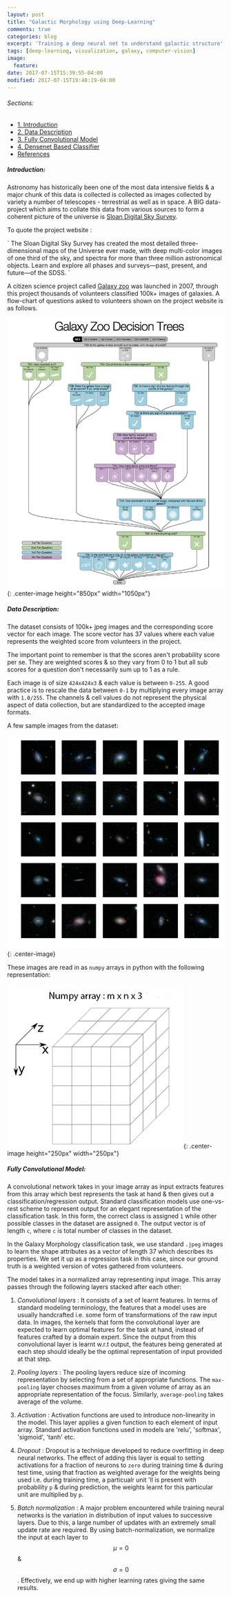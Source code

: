```yaml
---
layout: post
title: "Galactic Morphology using Deep-Learning"
comments: true
categories: blog
excerpt: 'Training a deep neural net to understand galactic structure'
tags: [deep-learning, visualization, galaxy, computer-vision]
image:
  feature:
date: 2017-07-15T15:39:55-04:00
modified: 2017-07-15T19:48:19-04:00
---
```

###### Sections:
* [1. Introduction](#introduction)
* [2. Data Description](#data-description)
* [3. Fully Convolutional Model](#fully-convolutional-model)
* [4. Densenet Based Classifier](#densenet-classifier)
* [References](#references)

##### Introduction:

Astronomy has historically been one of the most data intensive fields & a major chunk of this data is collected is collected as images collected by variety a number of telescopes - terrestrial as well as in space. A BIG data-project which aims to collate this data from various sources to form a coherent picture of the universe is [Sloan Digital Sky Survey](http://www.sdss.org/).


To quote the project website :

<c>
`
The Sloan Digital Sky Survey has created the most detailed three-dimensional maps of the Universe ever made, with deep multi-color images of one third of the sky, and spectra for more than three million astronomical objects. Learn and explore all phases and surveys—past, present, and future—of the SDSS.
`
</c>


A citizen science project called [Galaxy zoo](https://www.galaxyzoo.org) was launched in 2007, through this project thousands of volunteers classified 100k+ images of galaxies. A flow-chart of questions asked to volunteers shown on the project website is as follows.

![](\images\blog\galaxyzoo\00.galaxyzoo-tree.png){: .center-image height="850px" width="1050px"}


##### Data Description:

The dataset consists of 100k+ jpeg images and the corresponding score vector for each image. The score vector has 37 values where each value represents the weighted score from volunteers in the project.

The important point to remember is that the scores aren't probability score per se. They are weighted scores & so they vary from 0 to 1 but all sub scores for a question don't necessarily sum up to 1 as a rule.

Each image is of size `424x424x3` & each value is between `0-255`. A good practice is to rescale the data between `0-1` by multiplying every image array with `1.0/255`. The channels & cell values do not represent the physical aspect of data collection, but are standardized to the accepted image formats.

A few sample images from the dataset:

![Galaxy sample](\images\blog\galaxyzoo\01.galaxies.png){: .center-image}

These images are read in as `numpy` arrays in python with the following representation:

![Numpy array](\images\blog\galaxyzoo\03.numpy_array.png){: .center-image height="250px" width="250px"}

##### Fully Convolutional Model:

A convolutional network takes in your image array as input extracts features from this array which best represents the task at hand & then gives out a classification/regression output. Standard classification models use one-vs-rest scheme to represent output for an elegant representation of the classification task. In this form, the correct class is assigned `1` while other possible classes in the dataset are assigned `0`. The output vector is of length `c`, where `c` is total number of classes in the dataset.

In the Galaxy Morphology classification task, we use standard `.jpeg` images to learn the shape attributes as a vector of length 37 which describes its properties. We set it up as a regression task in this case, since our ground truth is a weighted version of votes gathered from volunteers.

The model takes in a normalized array representing input image. This array passes through the following layers stacked after each other:


1. *Convolutional layers* : It consists of a set of learnt features. In terms of standard modeling terminology, the features that a model uses are usually handcrafted i.e. some form of transformations of the raw input data. In images, the kernels that form the convolutional layer are expected to learn optimal features for the task at hand, instead of features crafted by a domain expert. Since the output from this convolutional layer is learnt w.r.t output, the features being generated at each step should ideally be the optimal representation of input provided at that step.

2. *Pooling layers* : The pooling layers reduce size of incoming representation by selecting from a set of appropriate functions. The `max-pooling` layer chooses maximum from a given volume of array as an appropriate representation of the focus. Similarly, `average-pooling` takes average of the volume.

3. *Activation* : Activation functions are used to introduce non-linearity in the model. This layer applies a given function to each element of input array. Standard activation functions used in models are 'relu', 'softmax', 'sigmoid', 'tanh' etc.

4. *Dropout* : Dropout is a technique developed to reduce overfitting in deep neural networks. The effect of adding this layer is equal to setting activations for a fraction of neurons to `zero` during training time & during test time, using that fraction as weighted average for the weights being used i.e. during training time, a particualr unit 'll is present with probability `p` & during prediction, the weights learnt for this particular unit are multiplied by `p`.

5. *Batch normalization* : A major problem encountered while training neural networks is the variation in distribution of input values to successive layers. Due to this, a large number of updates with an extremely small update rate are required. By using batch-normalization, we normalize the input at each layer to $$\mu=0$$ & $$\sigma=0$$. Effectively, we end up with higher learning rates giving the same results.
